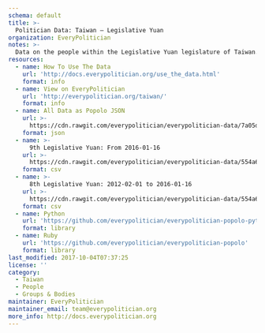 ```yaml
---
schema: default
title: >-
  Politician Data: Taiwan — Legislative Yuan
organization: EveryPolitician
notes: >-
  Data on the people within the Legislative Yuan legislature of Taiwan.
resources:
  - name: How To Use The Data
    url: 'http://docs.everypolitician.org/use_the_data.html'
    format: info
  - name: View on EveryPolitician
    url: 'http://everypolitician.org/taiwan/'
    format: info
  - name: All Data as Popolo JSON
    url: >-
      https://cdn.rawgit.com/everypolitician/everypolitician-data/7a05da9aa14f0ce227a1cca2cc5e7035033449c3/data/Taiwan/Legislative_Yuan/ep-popolo-v1.0.json
    format: json
  - name: >-
      9th Legislative Yuan: From 2016-01-16
    url: >-
      https://cdn.rawgit.com/everypolitician/everypolitician-data/554a6cb306153130ac5558e4c015471d63e57cb7/data/Taiwan/Legislative_Yuan/term-9.csv
    format: csv
  - name: >-
      8th Legislative Yuan: 2012-02-01 to 2016-01-16
    url: >-
      https://cdn.rawgit.com/everypolitician/everypolitician-data/554a6cb306153130ac5558e4c015471d63e57cb7/data/Taiwan/Legislative_Yuan/term-8.csv
    format: csv
  - name: Python
    url: 'https://github.com/everypolitician/everypolitician-popolo-python'
    format: library
  - name: Ruby
    url: 'https://github.com/everypolitician/everypolitician-popolo'
    format: library
last_modified: 2017-10-04T07:37:25
license: ''
category:
  - Taiwan
  - People
  - Groups & Bodies
maintainer: EveryPolitician
maintainer_email: team@everypolitician.org
more_info: http://docs.everypolitician.org
---
```

